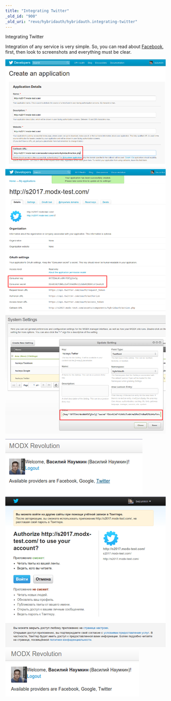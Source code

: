 ```yaml
---
title: "Integrating Twitter"
_old_id: "900"
_old_uri: "revo/hybridauth/hybridauth.integrating-twitter"
---
```


Integrating Twitter

Integration of any service is very simple. So, you can read about [Facebook](extras/hybridauth/hybridauth.integrating-facebook), first, then look to screenshots and everything must be clear.

![](ha_tw1.png) ![](ha_tw2.png) ![](ha_tw3.png)

![](ha_tw4.png) ![](ha_tw5.png) ![](ha_tw6.png)
